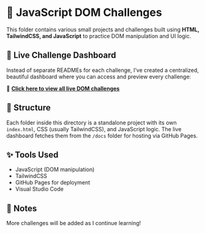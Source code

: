 
# 🎯 JavaScript DOM Challenges

This folder contains various small projects and challenges built using **HTML, TailwindCSS, and JavaScript** to practice DOM manipulation and UI logic.

## 🚀 Live Challenge Dashboard

Instead of separate READMEs for each challenge, I’ve created a centralized, beautiful dashboard where you can access and preview every challenge:

🔗 **[Click here to view all live DOM challenges](https://rashidshaik16.github.io/mylearning-phase/)**



## 📁 Structure

Each folder inside this directory is a standalone project with its own `index.html`, CSS (usually TailwindCSS), and JavaScript logic. The live dashboard fetches them from the `/docs` folder for hosting via GitHub Pages.

## ✨ Tools Used

- JavaScript (DOM manipulation)
- TailwindCSS
- GitHub Pages for deployment
- Visual Studio Code

## 📝 Notes

More challenges will be added as I continue learning!
